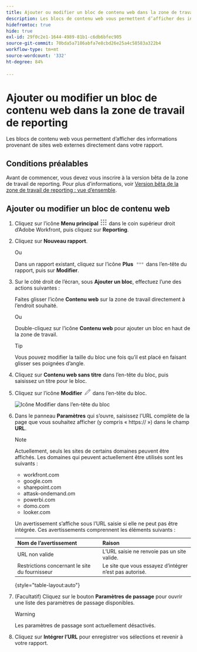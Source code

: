```yaml
---
title: Ajouter ou modifier un bloc de contenu web dans la zone de travail de reporting
description: Les blocs de contenu web vous permettent d’afficher des informations provenant de sites web externes directement dans votre rapport.
hidefromtoc: true
hide: true
exl-id: 29f0c2e1-1644-4989-81b1-c6db6bfec905
source-git-commit: 70bda5a7186abfa7e8cbd26e25a4c58583a322b4
workflow-type: tm+mt
source-wordcount: '332'
ht-degree: 84%

---
```


# Ajouter ou modifier un bloc de contenu web dans la zone de travail de reporting

Les blocs de contenu web vous permettent d’afficher des informations provenant de sites web externes directement dans votre rapport.

## Conditions préalables

Avant de commencer, vous devez vous inscrire à la version bêta de la zone de travail de reporting. Pour plus d’informations, voir [Version bêta de la zone de travail de reporting : vue d’ensemble](/help/quicksilver/product-announcements/betas/canvas-dashboards-beta/reporting-canvas-beta-overview.md).

## Ajouter ou modifier un bloc de contenu web

1. Cliquez sur l’icône **Menu principal** ![icône du menu principal](assets/main-menu-icon.png) dans le coin supérieur droit d’Adobe Workfront, puis cliquez sur **Reporting**.
1. Cliquez sur **Nouveau rapport**.

   Ou

   Dans un rapport existant, cliquez sur l’icône **Plus** ![Plus](assets/more-icon-27x15.png) dans l’en-tête du rapport, puis sur **Modifier**.

1. Sur le côté droit de l’écran, sous **Ajouter un bloc**, effectuez l’une des actions suivantes :

   Faites glisser l’icône **Contenu web** sur la zone de travail directement à l’endroit souhaité.

   Ou

   Double-cliquez sur l’icône **Contenu web** pour ajouter un bloc en haut de la zone de travail.

   >[!TIP]
   >
   >Vous pouvez modifier la taille du bloc une fois qu’il est placé en faisant glisser ses poignées d’angle.

1. Cliquez sur **Contenu web sans titre** dans l’en-tête du bloc, puis saisissez un titre pour le bloc.
1. Cliquez sur l’icône **Modifier** ![Modifier](assets/edit-icon.png) dans l’en-tête du bloc.

   ![Icône Modifier dans l’en-tête du bloc](assets/web-content-block-header-350x76.png)

1. Dans le panneau **Paramètres** qui s’ouvre, saisissez l’URL complète de la page que vous souhaitez afficher (y compris « https:// ») dans le champ **URL**.

   >[!NOTE]
   >
   >Actuellement, seuls les sites de certains domaines peuvent être affichés. Les domaines qui peuvent actuellement être utilisés sont les suivants :
   >   
   >   * workfront.com
   >   * google.com
   >   * sharepoint.com
   >   * attask-ondemand.om
   >   * powerbi.com
   >   * domo.com
   >   * looker.com

   Un avertissement s’affiche sous l’URL saisie si elle ne peut pas être intégrée. Ces avertissements comprennent les éléments suivants :

   | Nom de l’avertissement | Raison |
   |---|---|
   | URL non valide | L’URL saisie ne renvoie pas un site valide. |
   | Restrictions concernant le site du fournisseur | Le site que vous essayez d’intégrer n’est pas autorisé. |

   {style="table-layout:auto"}

1. (Facultatif) Cliquez sur le bouton **Paramètres de passage** pour ouvrir une liste des paramètres de passage disponibles.

   >[!WARNING]
   >
   >Les paramètres de passage sont actuellement désactivés.

1. Cliquez sur **Intégrer l’URL** pour enregistrer vos sélections et revenir à votre rapport.
